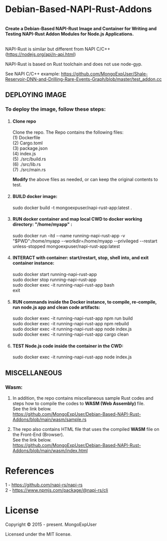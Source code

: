 # Debian-Based-NAPI-Rust-Addons

<br>
<strong>
Create a Debian-Based NAPI-Rust Image and Container for Writing and Testing NAPI-Rust Addon Modules for Node.js Applications.
</strong>
<br><br>

NAPI-Rust is similar but different from  NAPI C/C++ (https://nodejs.org/api/n-api.html) 

NAPI-Rust is based on Rust toolchain and does not use node-gyp. <br> 

See NAPI C/C++ example: https://github.com/MongoExpUser/Shale-Reservoir-DNN-and-Drilling-Rare-Events-Graph/blob/master/test_addon.cc


## DEPLOYING IMAGE

### To deploy the image, follow these steps:

1) #### Clone repo
    Clone the repo. 
    The Repo contains the following files: <br>
    (1)  Dockerfile <br>
    (2)  Cargo.toml <br>
    (3)  package.json <br>
    (4)  index.js <br>
    (5)  ./src/build.rs <br>
    (6)  ./src/lib.rs <br>
    (7)  ./src/main.rs <br>

    <strong> Modify </strong> the  above files as needed, or can keep the original contents to test.
    
2) #### BUILD docker image: 
   sudo docker build -t  mongoexpuser/napi-rust-app:latest .
   
3) #### RUN docker container and map local CWD to docker working directory: "/home/myapp" : 
   sudo docker run -itd --name running-napi-rust-app -v "$PWD":/home/myapp --workdir=/home/myapp --privileged --restart unless-stopped mongoexpuser/napi-rust-app:latest

4) #### INTERACT with container: start/restart, stop, shell into, and exit container instance: 
   sudo docker start running-napi-rust-app <br>
   sudo docker stop running-napi-rust-app <br>
   sudo docker exec -it running-napi-rust-app bash <br>
   exit
   
5) #### RUN commands inside the Docker instance, to compile, re-compile, run node.js app and clean code artifacts:
   sudo docker exec -it running-napi-rust-app npm run build <br>
   sudo docker exec -it running-napi-rust-app npm rebuild <br>
   sudo docker exec -it running-napi-rust-app node index.js <br>
   sudo docker exec -it running-napi-rust-app cargo clean <br>

6) ####  TEST Node.js code inside the container in the CWD:
   sudo docker exec -it running-napi-rust-app node index.js 
   
   

## MISCELLANEOUS

### Wasm:

1) In addition, the repo contains miscellaneous sample Rust codes and steps how to compile the codes to <strong>WASM (Web Assembly) </strong> file. <br>
   See the link below. <br>
   https://github.com/MongoExpUser/Debian-Based-NAPI-Rust-Addons/blob/main/wasm/sample.rs

2) The repo also contains HTML file that uses the compiled <strong>WASM</strong> file on the Front-End (Browser). <br>
   See the link below. <br>
   https://github.com/MongoExpUser/Debian-Based-NAPI-Rust-Addons/blob/main/wasm/index.html
    

# References
1 - https://github.com/napi-rs/napi-rs <br>
2 - https://www.npmjs.com/package/@napi-rs/cli <br>



# License

Copyright © 2015 - present. MongoExpUser

Licensed under the MIT license.
